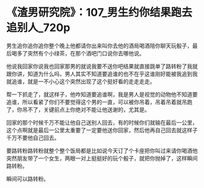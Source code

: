 # 《渣男研究院》：107_男生约你结果跑去追别人_720p

男生追你追你追你整个晚上他都请你出来叫你去他的酒局喝酒陪你聊天玩骰子，最后喝多了突然有个小绿茶，在那个酒吧门口说你去哪他说。

他说我回家你说我也回家那男的就说我要不送你吧结果就直接跳单了路转粉了我就跟你讲，知道为什么吗，男人其实不知道要追谁的也不在乎这谁刚好能被我追到我就追谁，就是一不小心这个突然出现了这个挺好看的走走走走。

帮一下抓走了，就这样子，他咋知道要追谁啊，我是男人是视觉的动物他不知道要追谁，所以看紧了你们不要觉得这个男的一直，可以被你吊着，吊着吊着就吊跑了，你吊不了，关键前点上你绝对不能让他送谢的，尤其是。

回家的那个时候千万不能让他自己送别人回去，有的时候你们就输在最后一公里，这个点啊就是最后一公里太重要了一定要他送你回家，然后他再自己回去就这样子千万不要他自己回去。

要路转粉路转粉就整个整个饭局都是比如说今天订了个卡座把你叫过来请你喝酒他突然朋友带了一个女生，两眼一对上挺挺好的玩个骰子，就把你抛掉了，这样瞬间路转粉。

瞬间可以路转粉。